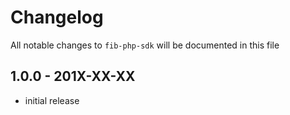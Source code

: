 # Changelog

All notable changes to `fib-php-sdk` will be documented in this file

## 1.0.0 - 201X-XX-XX

- initial release
